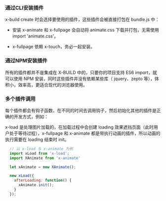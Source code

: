 ### 通过CLI安装插件

x-build create 时会选择要使用的插件，这些插件会被直接打包在 bundle.js 中：

- 安装 x-animate 和 x-fullpage 会自动将 animate.css 下载并打包，无需使用 import 'animate.css'。

- x-fullpage 依赖 x-touch，务必一起安装。

### 通过NPM安装插件

所有的插件都并不是集成在 X-BUILD 中的，只要你的项目支持 ES6 import，就可以使用 NPM 安装，同时这些插件并没有依赖某些库（ jquery、zepto 等），体积小，效率高，更适合现代的浏览器使用。

### 多个插件调用

每个插件都会有钩子函数，在不同的时间去调用钩子，然后初始化其他的插件是正确的开发方式，例如：

x-load 是处理图片加载的，在加载过程中会创建 loading 效果遮挡页面（此时用户处于等待过程），x-fullpage 和 x-animate 都是带执行动画的插件，所以动画的执行需要在 loading 结束时 init。

```javascript
  // 以 x-load 与 x-animate 为例
  import xLoad from 'x-load';
  import XAnimate from 'x-animate'

  let xAnimate = new XAnimate();

  new xLoad({
    afterLoading: function() {
      xAnimate.init();
    }
  });
```